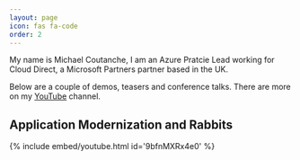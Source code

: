 ```yaml
---
layout: page
icon: fas fa-code
order: 2
---
```


My name is Michael Coutanche, I am an Azure Pratcie Lead working for Cloud Direct, a Microsoft Partners partner based in the UK. 

Below are a couple of demos, teasers and conference talks. There are more on my [YouTube](https://www.youtube.com/nheidloff) channel.

## Application Modernization and Rabbits

{% include embed/youtube.html id='9bfnMXRx4e0' %}